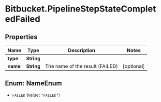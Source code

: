 # Bitbucket.PipelineStepStateCompletedFailed

## Properties

Name | Type | Description | Notes
------------ | ------------- | ------------- | -------------
**type** | **String** |  | 
**name** | **String** | The name of the result (FAILED) | [optional] 



## Enum: NameEnum


* `FAILED` (value: `"FAILED"`)




